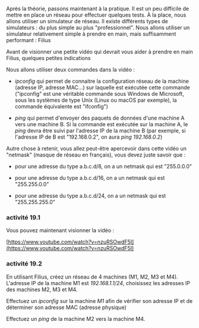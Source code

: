 Après la théorie, passons maintenant à la pratique. Il est un peu difficile de mettre en place un réseau pour effectuer quelques tests. À la place, nous allons utiliser un simulateur de réseau. Il existe différents types de simulateurs : du plus simple au plus "professionnel". Nous allons utiliser un simulateur relativement simple à prendre en main, mais suffisamment performant : Filius

Avant de visionner une petite vidéo qui devrait vous aider à prendre en main Filius, quelques petites indications

Nous allons utiliser deux commandes dans la vidéo :

- *ipconfig* qui permet de connaitre la configuration réseau de la machine (adresse IP, adresse MAC...) sur laquelle est exécutée cette commande ("ipconfig" est une véritable commande sous Windows de Microsoft, sous les systèmes de type Unix (Linux ou macOS par exemple), la commande équivalente est "ifconfig")

- *ping* qui permet d'envoyer des paquets de données d'une machine A vers une machine B. Si la commande est exécutée sur la machine A, le *ping* devra être suivi par l'adresse IP de la machine B (par exemple, si l'adresse IP de B est "192.168.0.2", on aura *ping 192.168.0.2*)

Autre chose à retenir, vous allez peut-être apercevoir dans cette vidéo un "netmask" (masque de réseau en français), vous devez juste savoir que :

- pour une adresse du type a.b.c.d/8, on a un netmask qui est "255.0.0.0"

- pour une adresse du type a.b.c.d/16, on a un netmask qui est "255.255.0.0"

- pour une adresse du type a.b.c.d/24, on a un netmask qui est "255.255.255.0"

### activité 19.1

Vous pouvez maintenant visionner la vidéo :

[https://www.youtube.com/watch?v=nzuRSOwdF5I](https://www.youtube.com/watch?v=nzuRSOwdF5I)

### activité 19.2

En utilisant Filius, créez un réseau de 4 machines (M1, M2, M3 et M4). L'adresse IP de la machine M1 est *192.168.1.1/24*, choisissez les adresses IP des machines M2, M3 et M4.

Effectuez un *ipconfig* sur la machine *M1* afin de vérifier son adresse IP et de déterminer son adresse MAC (adresse physique)

Effectuez un *ping* de la machine M2 vers la machine M4.

